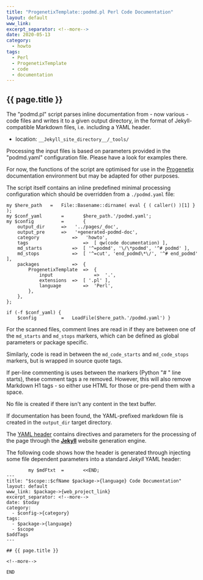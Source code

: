 ```yaml
---
title: "ProgenetixTemplate::podmd.pl Perl Code Documentation"
layout: default
www_link: 
excerpt_separator: <!--more-->
date: 2020-05-13
category:
  - howto
tags:
  - Perl
  - ProgenetixTemplate
  - code
  - documentation
---
```


## {{ page.title }}

<!--more-->


The "podmd.pl" script parses inline documentation from - now various - code files
and writes it to a given output directory, in the format of Jekyll-compatible
Markdown files, i.e. including a YAML header.

* location: `__Jekyll_site_directory__/_tools/`

Processing the input files is based on parameters provided in the "podmd.yaml"
configuration file. Please have a look for examples there.

For now, the functions of the script are optimised for use in the
[Progenetix](http://info.progenetix.org) documentation environment but may be
adapted for other purposes.

The script itself contains an inline predefined minimal processing configuration
which should be overridden from a `./podmd.yaml` file:

```
my $here_path   =   File::Basename::dirname( eval { ( caller() )[1] } );
my $conf_yaml		=		$here_path.'/podmd.yaml';
my $config			=		{
	output_dir		=>	 '../pages/_doc',
	output_pre		=>	 '+generated-podmd-doc',
	category			=>	 'howto',
	tags					=>	[ qw(code documentation) ],
	md_starts			=>	[ '^=podmd', '\/\*podmd', '^# podmd' ],
	md_stops			=>	[ '^=cut', 'end_podmd\*\/', '^# end_podmd' ],
	packages			=>	{
		ProgenetixTemplate	=>	{
			input				=>	'.',
			extensions	=>	[ '.pl' ],
			language		=>	'Perl',
		},
	},
};

if (-f $conf_yaml) {
	$config      	=   LoadFile($here_path.'/podmd.yaml') }
```
For the scanned files, comment lines are read in if they are between one of the
`md_starts` and `md_stops` markers, which can be defined as global parameters
or package specific.

Similarly, code is read in between the `md_code_starts` and `md_code_stops`
markers, but is wrapped in source quote tags.

If per-line commenting is uses between the markers (Python "# " line starts),
these comment tags a re removed. However, this will also remove Markdown H1
tags - so either use HTML for those or pre-pend them with a space.

No file is created if there isn't any content in the text buffer.

If documentation has been found, the YAML-prefixed markdown file is created in
the `output_dir` target directory.

The [YAML header](https://progenetix.github.io/progenetix-site-template/howto/yamlheader/)
contains directives and parameters for the processing of the page through the
[__Jekyll__](https://jekyllrb.com) website generation engine.

The following code shows how the header is generated through injecting some
file dependent parameters into a standard _Jekyll_ YAML header:

```
		my $mdFtxt	=		<<END;
---
title: "$scope::$cfName $package->{language} Code Documentation"
layout: default
www_link: $package->{web_project_link}
excerpt_separator: <!--more-->
date: $today
category:
  - $config->{category}
tags:
  - $package->{language}
  - $scope
$addTags
---

## {{ page.title }}

<!--more-->

END
```
